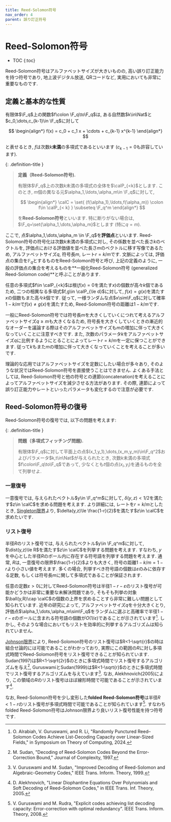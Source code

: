 ```yaml
---
title: Reed-Solomon符号
nav_order: 4
parent: 誤り訂正符号
---
```

# Reed-Solomon符号

* TOC
{:toc}

Reed-Solomon符号はアルファベットサイズが大きいものの, 高い誤り訂正能力を持つ符号であり, 地上波デジタル放送, QRコードなど, 実用においても非常に重要なものです. 

## 定義と基本的な性質

有限体$\F_q$上の関数$f\colon \F_q\to\F_q$は, ある自然数$k\in\Nat$と$c_0,\dots,c_{k-1}\in \F_q$に対して

$$
  \begin{align*}
    f(x) = c_0 + c_1 x + \cdots + c_{k-1} x^{k-1}
  \end{align*}
$$

と表せるとき, $f$は次数$k$**未満**の多項式であるといいます ($c_{k-1}=0$も許容しています). 

{: .definition-title }
> **定義（Reed-Solomon符号).**
>
> 有限体$\F_q$上の次数$k$未満の多項式の全体を$\calP_{<k}$とします. このとき, $m$個の異なる元$\alpha_1,\ldots,\alpha_m\in \F_q$に対して, 
>
> $$
  \begin{align*}
    \calC = \set{ (f(\alpha_1),\ldots,f(\alpha_m)) \colon f\in \calP_{< k} } \subseteq \F_q^m
  \end{align*}
> $$
>
> を**Reed-Solomon符号**といいます. 特に断りがない場合は, $\F_q=\set{\alpha_1,\dots,\alpha_m}$とします (特に$q=m$). 

ここで, 点$\alpha_1,\dots,\alpha_m \in \F_q$を**評価点**といいます. Reed-Solomon符号の符号化は次数$k$未満の多項式に対し, その係数を並べた長さ$k$のベクトルを, 評価点における評価値を並べた長さ$m$のベクトルに移す写像であるため, アルファベットサイズ$q$, 符号長$m$, レート$r=k/m$です.
文脈によっては, 評価点の集合を$\mathbb{F}_q$とするものをReed-Solomon符号と呼び, 上記の定義のように, 一般の評価点の集合を考えるものを**一般化Reed-Solomon符号 (generalized Reed-Solomon code)**と呼ぶことがあります.

任意の多項式$f\in \calP_{<k}$は根($f(x)=0$を満たす$x$)の個数が高々$k$個であるため, 二つの相異なる多項式$f,g\in \calP_{\le d}$に対して, $f(x)=g(x)$を満たす$x$の個数もまた高々$k$個です. 従って, 一様ランダムな点$x\sim\F_q$に対して確率$1-k/m$で$f(x)\ne g(x)$を満たすため, Reed-Solomon符号の距離は$1-k/m$です. 

一般にReed-Solomon符号では符号長$m$を大きくしていくにつれて考えるアルファベットサイズ$q\ge m$も大きくなるため, 符号長を大きくしていくときの漸近的なオーダーを議論する際はそのアルファベットサイズも$m$の増加に伴って大きくなっていくことに注意すべきです. また, 次数のパラメータ$k$をアルファベットサイズ$q$に比例するようにとることによってレート$r=k/m$を一定に保つことができます. 従って$k$もまた$m$の増加に伴って大きくなっていくことを考えることが多いです. 

理論的な応用ではアルファベットサイズを定数にしたい場合が多々あり, そのような状況ではReed-Solomon符号を直接使うことはできません. よくある手法としては, Reed-Solomon符号と他の符号との連節(concatenation)を考えることによってアルファベットサイズを減少させる方法があります. その際, 連節によって誤り訂正能力やレートといったパラメータも変化するので注意が必要です. 

## Reed-Solomon符号の復号

Reed-Solomon符号の復号では, 以下の問題を考えます:

{: .definition-title }
> **問題（多項式フィッチング問題).**
>
> 有限体$\F_q$に対して平面上の点$(x_1,y_1),\dots,(x_m,y_m)\in\F_q^2$およびパラメータ$k,t\in\Nat$が与えられたとき, 次数$k$未満の多項式$f\colon\F_q\to\F_q$であって, 少なくとも$t$個の点$(x_i,y_i)$を通るものを全て列挙せよ.


### 一意復号

一意復号では, 与えられたベクトル$y\in \F_q^m$に対して, $\delta(y,z) < 1/2$を満たす$z\in \calC$を求める問題を考えます. より詳細には, レートを$r=k/m$としたとき, [Singleton限界]({{site.baseurl}}/docs/error-correcting_code/code_bounds#Singleton限界)より, $\delta(y,z)\le \frac{1-r}{2}$を満たす$z\in \calC$を求めたいです. 


### リスト復号

半径$R$のリスト復号では, 与えられたベクトル$y\in \F_q^m$に対して, $\dist(y,z)\le R$を満たす$z\in \calC$を列挙する問題を考えます. すなわち, $y$を中心とした半径$R$のボール内に存在する符号語を列挙する問題を考えます. 通常, $R$は, 一意復号の限界$\frac{1-r}{2}$よりも大きく, 符号の距離$1-k/m = 1-r$より小さい値を考えます. 多くの場合, 列挙すべき符号語の個数は$\varepsilon$のみに依存する定数, もしくは符号長$m$に関して多項式であることが保証されます. 

任意の定数$\varepsilon>0$に対してReed-Solomon符号は半径$1-r-\varepsilon$のリスト復号が可能かどうかは非常に重要な未解決問題であり, そもそも列挙の対象$\ball(y,R)\cap \calC$の個数の上界を求めることすら非常に難しい問題として知られています. 近年の研究によって, アルファベットサイズ$q$を十分大きくとり, 評価点$\alpha_1,\dots,\alpha_m\sim\F_q$をランダムに選ぶと高確率で半径$1-r-\varepsilon$のボールに含まれる符号語の個数が$O(1/\varepsilon)$であることが示されています[^AGL23]. しかし, そのような場合においてもリストを効率的に列挙するアルゴリズムは知られていません. 

[^AGL23]: O. Alrabiah, V. Guruswami, and R. Li, "Randomly Punctured Reed–Solomon Codes Achieve List-Decoding Capacity over Linear-Sized Fields," in Symposium on Theory of Computing, 2024.

[Johnson限界]({{site.baseurl}}/docs/error-correcting_code/code_bounds#Johnson限界)により, Reed-Solomon符号のリスト復号は$R<1-\sqrt{r}$の時は組合せ論的には可能であることがわかっており, 実際にこの範囲の$R$に対し多項式時間でReed-Solomon符号をリスト復号できることが知られています. Sudan(1997)は$R<1-\sqrt{2r}$のときに多項式時間でリスト復号するアルゴリズムを与え[^Sud97], GuruswamiとSudan(1999)は$R<1-\sqrt{r}$のときに多項式時間でリスト復号するアルゴリズムを与えています[^GS99]. なお, Alekhnovich(2005)により, この領域の$R$のリスト復号はほぼ線形時間で可能であることが示されています[^Ale05]. 

[^Sud97]: M. Sudan, "Decoding of Reed-Solomon Codes Beyond the Error-Correction Bound," Journal of Complexity, 1997.
[^GS99]: V. Guruswami and M. Sudan, "Improved Decoding of Reed-Solomon and Algebraic-Geometry Codes," IEEE Trans. Inform. Theory, 1999.
[^Ale05]: D. Alekhnovich, "Linear Diophantine Equations Over Polynomials and Soft Decoding of Reed–Solomon Codes," in IEEE Trans. Inf. Theory, 2005.

なお, Reed-Solomon符号を少し変形した**folded Reed-Solomon符号**は半径$R<1-r$のリスト復号が多項式時間で可能であることが知られています[^GR08]. すなわちfolded Reed-Solomon符号はJohnson限界より良いリスト復号性能を持つ符号です. 

[^GR08]: V. Guruswami and M. Rudra, "Explicit codes achieving list decoding capacity: Error-correction with optimal redundancy". IEEE Trans. Inform. Theory, 2008.

